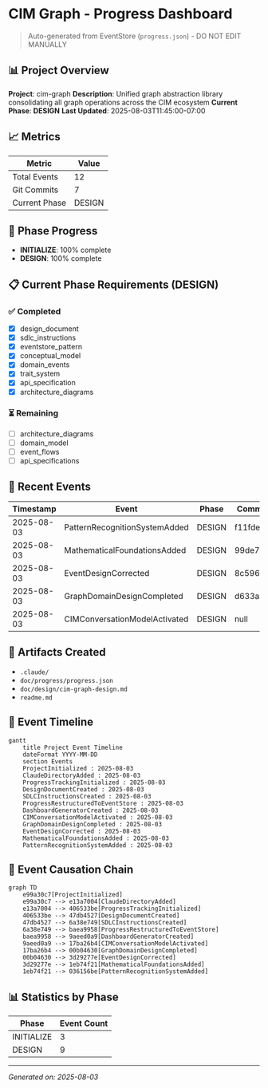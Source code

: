 # CIM Graph - Progress Dashboard

> Auto-generated from EventStore (`progress.json`) - DO NOT EDIT MANUALLY

## 📊 Project Overview

**Project**: cim-graph
**Description**: Unified graph abstraction library consolidating all graph operations across the CIM ecosystem
**Current Phase**: **DESIGN**
**Last Updated**: 2025-08-03T11:45:00-07:00

## 📈 Metrics

| Metric | Value |
|--------|-------|
| Total Events | 12 |
| Git Commits | 7 |
| Current Phase | DESIGN |

## 🎯 Phase Progress

- **INITIALIZE**: 100% complete
- **DESIGN**: 100% complete

## 📋 Current Phase Requirements (DESIGN)

### ✅ Completed
- [x] design_document
- [x] sdlc_instructions
- [x] eventstore_pattern
- [x] conceptual_model
- [x] domain_events
- [x] trait_system
- [x] api_specification
- [x] architecture_diagrams

### ⏳ Remaining
- [ ] architecture_diagrams
- [ ] domain_model
- [ ] event_flows
- [ ] api_specifications

## 🔄 Recent Events

| Timestamp | Event | Phase | Commit |
|-----------|-------|-------|--------|
| 2025-08-03 | PatternRecognitionSystemAdded | DESIGN | f11fde5 |
| 2025-08-03 | MathematicalFoundationsAdded | DESIGN | 99de74d |
| 2025-08-03 | EventDesignCorrected | DESIGN | 8c596c9 |
| 2025-08-03 | GraphDomainDesignCompleted | DESIGN | d633a8d |
| 2025-08-03 | CIMConversationModelActivated | DESIGN | null |

## 📁 Artifacts Created

- `.claude/`
- `doc/progress/progress.json`
- `doc/design/cim-graph-design.md`
- `readme.md`

## 📅 Event Timeline

```mermaid
gantt
    title Project Event Timeline
    dateFormat YYYY-MM-DD
    section Events
    ProjectInitialized : 2025-08-03
    ClaudeDirectoryAdded : 2025-08-03
    ProgressTrackingInitialized : 2025-08-03
    DesignDocumentCreated : 2025-08-03
    SDLCInstructionsCreated : 2025-08-03
    ProgressRestructuredToEventStore : 2025-08-03
    DashboardGeneratorCreated : 2025-08-03
    CIMConversationModelActivated : 2025-08-03
    GraphDomainDesignCompleted : 2025-08-03
    EventDesignCorrected : 2025-08-03
    MathematicalFoundationsAdded : 2025-08-03
    PatternRecognitionSystemAdded : 2025-08-03
```

## 🔗 Event Causation Chain

```mermaid
graph TD
    e99a30c7[ProjectInitialized]
    e99a30c7 --> e13a7004[ClaudeDirectoryAdded]
    e13a7004 --> 406533be[ProgressTrackingInitialized]
    406533be --> 47db4527[DesignDocumentCreated]
    47db4527 --> 6a38e749[SDLCInstructionsCreated]
    6a38e749 --> baea9958[ProgressRestructuredToEventStore]
    baea9958 --> 9aeed0a9[DashboardGeneratorCreated]
    9aeed0a9 --> 17ba26b4[CIMConversationModelActivated]
    17ba26b4 --> 00b04630[GraphDomainDesignCompleted]
    00b04630 --> 3d29277e[EventDesignCorrected]
    3d29277e --> 1eb74f21[MathematicalFoundationsAdded]
    1eb74f21 --> 036156be[PatternRecognitionSystemAdded]
```

## 📊 Statistics by Phase

| Phase | Event Count |
|-------|-------------|
| INITIALIZE | 3 |
| DESIGN | 9 |

---

_Generated on: 2025-08-03_
